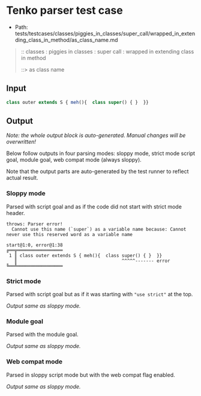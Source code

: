 # Tenko parser test case

- Path: tests/testcases/classes/piggies_in_classes/super_call/wrapped_in_extending_class_in_method/as_class_name.md

> :: classes : piggies in classes : super call : wrapped in extending class in method
>
> ::> as class name

## Input

`````js
class outer extends S { meh(){  class super() { }  }}
`````

## Output

_Note: the whole output block is auto-generated. Manual changes will be overwritten!_

Below follow outputs in four parsing modes: sloppy mode, strict mode script goal, module goal, web compat mode (always sloppy).

Note that the output parts are auto-generated by the test runner to reflect actual result.

### Sloppy mode

Parsed with script goal and as if the code did not start with strict mode header.

`````
throws: Parser error!
  Cannot use this name (`super`) as a variable name because: Cannot never use this reserved word as a variable name

start@1:0, error@1:38
╔══╦═════════════════
 1 ║ class outer extends S { meh(){  class super() { }  }}
   ║                                       ^^^^^------- error
╚══╩═════════════════

`````

### Strict mode

Parsed with script goal but as if it was starting with `"use strict"` at the top.

_Output same as sloppy mode._

### Module goal

Parsed with the module goal.

_Output same as sloppy mode._

### Web compat mode

Parsed in sloppy script mode but with the web compat flag enabled.

_Output same as sloppy mode._
